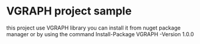 # VGRAPH project sample
this project use VGRAPH library
you can install it from nuget package manager 
or by using the command  Install-Package VGRAPH -Version 1.0.0 
